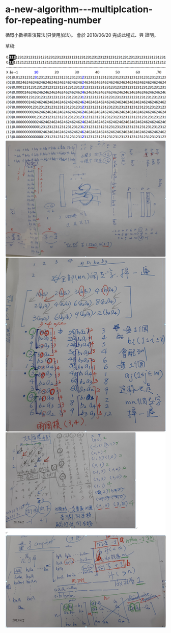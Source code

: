 # a-new-algorithm---multiplcation-for-repeating-number
循環小數相乘演算法(只使用加法)。
會於 2018/06/20 完成此程式、與 證明。

草稿:

  ![deploy](./new_algorithm_01.png)
  ![deploy](./new_algorithm_02.png)
  ![deploy](./new_algorithm_03.png)  
  ![deploy](./new_algorithm_04.png)
